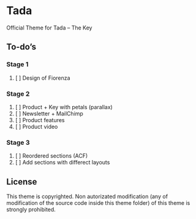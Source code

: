 # Tada

Official Theme for Tada – The Key

## To-do’s

### Stage 1

1. [ ] Design of Fiorenza

### Stage 2

1. [ ] Product + Key with petals (parallax)
2. [ ] Newsletter + MailChimp
3. [ ] Product features
4. [ ] Product video

### Stage 3

1. [ ] Reordered sections (ACF)
2. [ ] Add sections with differect layouts

## License

This theme is copyrighted. Non autorizated modification (any of modification of the source code inside this theme folder) of this theme is strongly prohibited.
